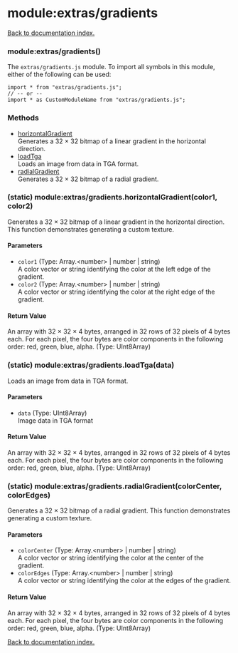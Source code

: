 # module:extras/gradients

[Back to documentation index.](index.md)

<a name='extras_gradients'></a>
### module:extras/gradients()

The <code>extras/gradients.js</code> module.
To import all symbols in this module, either of the following can be used:

    import * from "extras/gradients.js";
    // -- or --
    import * as CustomModuleName from "extras/gradients.js";

### Methods

* [horizontalGradient](#extras_gradients.horizontalGradient)<br>Generates a 32 &times; 32 bitmap of a linear gradient in the horizontal direction.
* [loadTga](#extras_gradients.loadTga)<br>Loads an image from data in TGA format.
* [radialGradient](#extras_gradients.radialGradient)<br>Generates a 32 &times; 32 bitmap of a radial gradient.

<a name='extras_gradients.horizontalGradient'></a>
### (static) module:extras/gradients.horizontalGradient(color1, color2)

Generates a 32 &times; 32 bitmap of a linear gradient in the horizontal direction. This function demonstrates generating a custom texture.

#### Parameters

* `color1` (Type: Array.&lt;number> | number | string)<br>A color vector or string identifying the color at the left edge of the gradient.
* `color2` (Type: Array.&lt;number> | number | string)<br>A color vector or string identifying the color at the right edge of the gradient.

#### Return Value

An array with 32 &times; 32 &times; 4 bytes, arranged in 32 rows of 32 pixels
of 4 bytes each. For each pixel, the four bytes are color components
in the following order: red, green, blue, alpha. (Type: UInt8Array)

<a name='extras_gradients.loadTga'></a>
### (static) module:extras/gradients.loadTga(data)

Loads an image from data in TGA format.

#### Parameters

* `data` (Type: UInt8Array)<br>Image data in TGA format

#### Return Value

An array with 32 &times; 32 &times; 4 bytes, arranged in 32 rows of 32 pixels
of 4 bytes each. For each pixel, the four bytes are color components
in the following order: red, green, blue, alpha. (Type: UInt8Array)

<a name='extras_gradients.radialGradient'></a>
### (static) module:extras/gradients.radialGradient(colorCenter, colorEdges)

Generates a 32 &times; 32 bitmap of a radial gradient. This function demonstrates generating a custom texture.

#### Parameters

* `colorCenter` (Type: Array.&lt;number> | number | string)<br>A color vector or string identifying the color at the center of the gradient.
* `colorEdges` (Type: Array.&lt;number> | number | string)<br>A color vector or string identifying the color at the edges of the gradient.

#### Return Value

An array with 32 &times; 32 &times; 4 bytes, arranged in 32 rows of 32 pixels
of 4 bytes each. For each pixel, the four bytes are color components
in the following order: red, green, blue, alpha. (Type: UInt8Array)

[Back to documentation index.](index.md)
